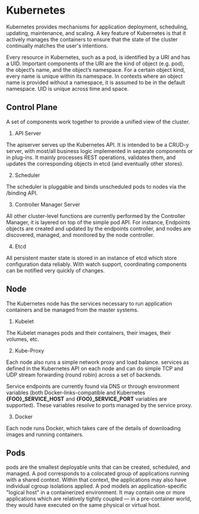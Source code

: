 # Kubernetes

Kubernetes provides mechanisms for application deployment, scheduling, updating, maintenance, and scaling. A key feature of Kubernetes is that it actively manages the containers to ensure that the state of the cluster continually matches the user's intentions.

Every resource in Kubernetes, such as a pod, is identified by a URI and has a UID. Important components of the URI are the kind of object (e.g. pod), the object’s name, and the object’s namespace. For a certain object kind, every name is unique within its namespace. In contexts where an object name is provided without a namespace, it is assumed to be in the default namespace. UID is unique across time and space.

## Control Plane

A set of components work together to provide a unified view of the cluster.

1. API Server

The apiserver serves up the Kubernetes API. It is intended to be a CRUD-y server, with most/all business logic implemented in separate components or in plug-ins. It mainly processes REST operations, validates them, and updates the corresponding objects in etcd (and eventually other stores).

2. Scheduler

The scheduler is pluggable and binds unscheduled pods to nodes via the /binding API.

3. Controller Manager Server

All other cluster-level functions are currently performed by the Controller Manager, it is layered on top of the simple pod API. For instance, Endpoints objects are created and updated by the endpoints controller, and nodes are discovered, managed, and monitored by the node controller.

4. Etcd

All persistent master state is stored in an instance of etcd which store configuration data reliably. With watch support, coordinating components can be notified very quickly of changes.

## Node

The Kubernetes node has the services necessary to run application containers and be managed from the master systems.

1. Kubelet

The Kubelet manages pods and their containers, their images, their volumes, etc.

2. Kube-Proxy

Each node also runs a simple network proxy and load balance. services as defined in the Kubernetes API on each node and can do simple TCP and UDP stream forwarding (round robin) across a set of backends.

Service endpoints are currently found via DNS or through environment variables (both Docker-links-compatible and Kubernetes
**{FOO}_SERVICE_HOST** and **{FOO}_SERVICE_PORT** variables are supported). These variables resolve to ports managed by the service proxy.

3. Docker

Each node runs Docker, which takes care of the details of downloading images and running containers.

## Pods

pods are the smallest deployable units that can be created, scheduled, and managed. A pod corresponds to a colocated group of applications running with a shared context. Within that context, the applications may also have individual cgroup isolations applied. A pod models an application-specific "logical host" in a containerized environment. It may contain one or more applications which are relatively tightly coupled — in a pre-container world, they would have executed on the same physical or virtual host.


